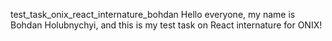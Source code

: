 test_task_onix_react_internature_bohdan
Hello everyone, my name is Bohdan Holubnychyi, and this is my test task on React internature for ONIX!

